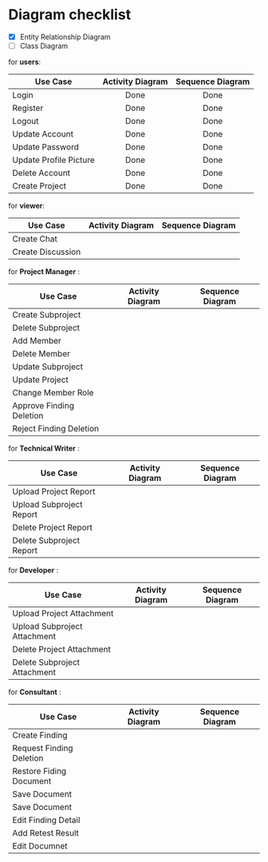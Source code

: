 # Diagram checklist

- [x] Entity Relationship Diagram
- [ ] Class Diagram

for **users**:

| Use Case               | Activity Diagram | Sequence Diagram |
| ---------------------- | :--------------: | :--------------: |
| Login                  |       Done       |       Done       |
| Register               |       Done       |       Done       |
| Logout                 |       Done       |       Done       |
| Update Account         |       Done       |       Done       |
| Update Password        |       Done       |       Done       |
| Update Profile Picture |       Done       |       Done       |
| Delete Account         |       Done       |       Done       |
| Create Project         |       Done       |       Done       |

for **viewer**:

| Use Case          | Activity Diagram | Sequence Diagram |
| ----------------- | :--------------: | :--------------: |
| Create Chat       |                  |                  |
| Create Discussion |                  |                  |

for **Project Manager** :

| Use Case                 | Activity Diagram | Sequence Diagram |
| ------------------------ | :--------------: | :--------------: |
| Create Subproject        |                  |                  |
| Delete Subproject        |                  |                  |
| Add Member               |                  |                  |
| Delete Member            |                  |                  |
| Update Subproject        |                  |                  |
| Update Project           |                  |                  |
| Change Member Role       |                  |                  |
| Approve Finding Deletion |                  |                  |
| Reject Finding Deletion  |                  |                  |

for **Technical Writer** :

| Use Case                 | Activity Diagram | Sequence Diagram |
| ------------------------ | :--------------: | :--------------: |
| Upload Project Report    |                  |                  |
| Upload Subproject Report |                  |                  |
| Delete Project Report    |                  |                  |
| Delete Subproject Report |                  |                  |

for **Developer** :

| Use Case                     | Activity Diagram | Sequence Diagram |
| ---------------------------- | :--------------: | :--------------: |
| Upload Project Attachment    |                  |                  |
| Upload Subproject Attachment |                  |                  |
| Delete Project Attachment    |                  |                  |
| Delete Subproject Attachment |                  |                  |

for **Consultant** :

| Use Case                 | Activity Diagram | Sequence Diagram |
| ------------------------ | :--------------: | :--------------: |
| Create Finding           |                  |                  |
| Request Finding Deletion |                  |                  |
| Restore Fiding Document  |                  |                  |
| Save Document            |                  |                  |
| Save Document            |                  |                  |
| Edit Finding Detail      |                  |                  |
| Add Retest Result        |                  |                  |
| Edit Documnet            |                  |                  |
